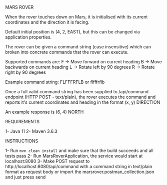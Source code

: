 MARS ROVER

When the rover touches down on Mars, it is initialised with its current coordinates and the direction it is facing. 

Default initial position is (4, 2, EAST), but this can be changed via application properties.

The rover can be given a command string (case insensitive) which can broken into concrete commands that the rover can execute.

Supported commands are:
F -> Move forward on current heading
B -> Move backwards on current heading
L -> Rotate left by 90 degrees
R -> Rotate right by 90 degrees
 
Example command string: FLFFFRFLB or flfffrflb

Once a full valid command string has been supplied to /api/command endpoint (HTTP POST - text/plain),
the rover executes the command and reports it's current coordinates and heading in the format (x, y) DIRECTION

An example response is (6, 4) NORTH

REQUIREMENTS

1- Java 11
2- Maven 3.6.3

INSTRUCTIONS

1- Run `mvn clean install` and make sure that the build succeeds and all tests pass
2- Run MarsRoverApplication, the service would start at localhost:8080
3- Make POST request to http://localhost:8080/api/command with a command string in text/plain format as request body 
   or import the marsrover.postman_collection.json and just press send

